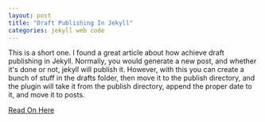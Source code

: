 ```yaml
---
layout: post
title: "Draft Publishing In Jekyll"
categories: jekyll web code
---
```



This is a short one.
I found a great article about how achieve draft publishing in Jekyll.  Normally, you would generate a new post, and whether it's done or not, jekyll will publish it.  However, with this you can create a bunch of stuff in the drafts folder, then move it to the publish directory, and the plugin will take it from the publish directory, append the proper date to it, and move it to posts.

[Read On Here](http://jeffreysambells.com/2013/02/01/jekyll-draft-publishing-plugin)
